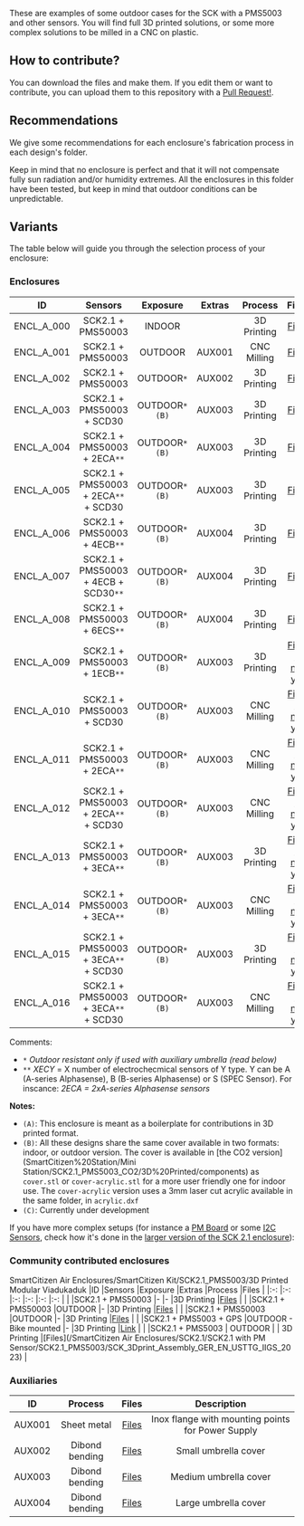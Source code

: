 These are examples of some outdoor cases for the SCK with a PMS5003 and other sensors. You will find full 3D printed solutions, or some more complex solutions to be milled in a CNC on plastic.

## How to contribute?

You can download the files and make them. If you edit them or want to contribute, you can upload them to this repository with a [Pull Request!](https://github.com/fablabbcn/smartcitizen-enclosures/pull/new/master).

## Recommendations

We give some recommendations for each enclosure's fabrication process in each design's folder.

Keep in mind that no enclosure is perfect and that it will not compensate fully sun radiation and/or humidity extremes. All the enclosures in this folder have been tested, but keep in mind that outdoor conditions can be unpredictable.

## Variants

The table below will guide you through the selection process of your enclosure:

### Enclosures


|ID	|Sensors										|Exposure			|Extras		|Process		|Files   																						|Status							|
|:-:|:-:											|:-:				|:-:		|:-:			|:-:   																							|:-:							|
|ENCL_A_000	|SCK2.1 + PMS50003						|INDOOR				|			|3D Printing	|[Files](SmartCitizen%20Kit/SCK2.1_PMS5003/3D%20Printed%20Prototype)							|Boilerplate `(A)`				|
|ENCL_A_001	|SCK2.1 + PMS50003						|OUTDOOR			|AUX001		|CNC Milling	|[Files](SmartCitizen%20Kit/SCK2.1_PMS5003/HDPE%20circle)										|Production						|
|ENCL_A_002	|SCK2.1 + PMS50003						|OUTDOOR`*`			|AUX002		|3D Printing	|[Files](SmartCitizen%20Kit/SCK2.1_PMS5003/3D%20Printed%20square)								|Production						|
|ENCL_A_003	|SCK2.1 + PMS50003 + SCD30				|OUTDOOR`*` `(B)`	|AUX003		|3D Printing	|[Files](SmartCitizen%20Station/Mini%20Station/SCK2.1_PMS5003_CO2/3D%20Printed)					|Production						|
|ENCL_A_004	|SCK2.1 + PMS50003 + 2ECA`**` 			|OUTDOOR`*` `(B)`	|AUX003		|3D Printing	|[Files](SmartCitizen%20Station/Mini%20Station/SCK2.1_PMS5003_2EC/3D%20Printed)					|Production						|
|ENCL_A_005	|SCK2.1 + PMS50003 + 2ECA`**` + SCD30	|OUTDOOR`*` `(B)`	|AUX003		|3D Printing	|[Files](SmartCitizen%20Station/Mini%20Station/SCK2.1_PMS5003_2EC_CO2/3D%20Printed)				|Production						|
|ENCL_A_006	|SCK2.1 + PMS50003 + 4ECB`**`			|OUTDOOR`*` `(B)`	|AUX004		|3D Printing	|[Files](SmartCitizen%20Station/Big%20Station/SCK2.1_2PMS5003_4EC)								|Production						|
|ENCL_A_007	|SCK2.1 + PMS50003 + 4ECB + SCD30`**`	|OUTDOOR`*` `(B)`	|AUX004		|3D Printing	|[Files](SmartCitizen%20Station/Big%20Station/SCK2.1_2PMS5003_4EC_CO2)							|Production						|
|ENCL_A_008	|SCK2.1 + PMS50003 + 6ECS`**`			|OUTDOOR`*` `(B)`	|AUX004		|3D Printing	|[Files](SmartCitizen%20Station/Big%20Station/SCK2.1_2PMS5003_6EC)								|Prototype	`(C)`				|
|ENCL_A_009	|SCK2.1 + PMS50003 + 1ECB`**`			|OUTDOOR`*` `(B)`	|AUX003		|3D Printing	|[Files - not yet](SmartCitizen%20Station/Mini%20Station/SCK2.1_PMS5003_1EC_B)					|Production						|
|ENCL_A_010	|SCK2.1 + PMS50003 + SCD30				|OUTDOOR`*` `(B)`	|AUX003		|CNC Milling	|[Files - not yet](SmartCitizen%20Station/Mini%20Station/SCK2.1_PMS5003_CO2/HDPE)				|Prototype	`(C)`				|
|ENCL_A_011	|SCK2.1 + PMS50003 + 2ECA`**` 			|OUTDOOR`*` `(B)`	|AUX003		|CNC Milling	|[Files - not yet](SmartCitizen%20Station/Mini%20Station/SCK2.1_PMS5003_2EC/HDPE)				|Prototype	`(C)`				|
|ENCL_A_012	|SCK2.1 + PMS50003 + 2ECA`**` + SCD30	|OUTDOOR`*` `(B)`	|AUX003		|CNC Milling	|[Files - not yet](SmartCitizen%20Station/Mini%20Station/SCK2.1_PMS5003_2EC_CO2/HDPE)			|Prototype	`(C)`				|
|ENCL_A_013	|SCK2.1 + PMS50003 + 3ECA`**` 			|OUTDOOR`*` `(B)`	|AUX003		|3D Printing	|[Files - not yet](SmartCitizen%20Station/Mini%20Station/SCK2.1_PMS5003_3EC/3D%20Printed)		|Prototype	`(C)`				|
|ENCL_A_014	|SCK2.1 + PMS50003 + 3ECA`**` 			|OUTDOOR`*` `(B)`	|AUX003		|CNC Milling	|[Files - not yet](SmartCitizen%20Station/Mini%20Station/SCK2.1_PMS5003_3EC/HDPE)				|Prototype	`(C)`				|
|ENCL_A_015	|SCK2.1 + PMS50003 + 3ECA`**` + SCD30	|OUTDOOR`*` `(B)`	|AUX003		|3D Printing	|[Files - not yet](SmartCitizen%20Station/Mini%20Station/SCK2.1_PMS5003_3EC_CO2/3D%20Printed)	|Prototype	`(C)`				|
|ENCL_A_016	|SCK2.1 + PMS50003 + 3ECA`**` + SCD30	|OUTDOOR`*` `(B)`	|AUX003		|CNC Milling	|[Files - not yet](SmartCitizen%20Station/Mini%20Station/SCK2.1_PMS5003_3EC_CO2/HDPE)			|Prototype	`(C)`				|

Comments:

- `*` 	_Outdoor resistant only if used with auxiliary umbrella (read below)_
- `**` 	_XECY_ = X number of electrochecmical sensors of Y type. Y can be A (A-series Alphasense), B (B-series Alphasense) or S (SPEC Sensor). For inscance: _2ECA = 2xA-series Alphasense sensors_

**Notes:**

- `(A)`: This enclosure is meant as a boilerplate for contributions in 3D printed format.
- `(B)`: All these designs share the same cover available in two formats: indoor, or outdoor version. The cover is available in [the CO2 version](SmartCitizen%20Station/Mini Station/SCK2.1_PMS5003_CO2/3D%20Printed/components) as `cover.stl` or `cover-acrylic.stl` for a more user friendly one for indoor use. The `cover-acrylic` version uses a 3mm laser cut acrylic available in the same folder, in `acrylic.dxf`
- `(C)`: Currently under development

If you have more complex setups (for instance a [PM Board](https://docs.smartcitizen.me/Components/boards/PM%20Board/) or some [I2C Sensors](https://docs.smartcitizen.me/Components/Auxiliary%20Connector/), check how it's done in the [larger version of the SCK 2.1 enclosure](SCK2.1_PMS5003/3D%20Printed%20square)):

### Community contributed enclosures
SmartCitizen Air Enclosures/SmartCitizen Kit/SCK2.1_PMS5003/3D Printed Modular Viadukaduk
|ID		|Sensors					|Exposure				|Extras		|Process		|Files   																														|
|:-:	|:-:						|:-:					|:-:		|:-:			|:-:   																															|
|		|SCK2.1 + PMS50003			|-						|-			|3D Printing	|[Files](SmartCitizen%20Kit/SCK2.1_PMS5003/3D%20Printed%20SCK2.1%20IaaC%20Style)												|
|		|SCK2.1 + PMS50003			|OUTDOOR				|-			|3D Printing	|[Files](SmartCitizen%20Kit/SCK2.1_PMS5003/3D%20Printed%20Modular%20Viadukaduk)													|
|		|SCK2.1 + PMS50003			|OUTDOOR				|-			|3D Printing	|[Files](SmartCitizen%20Kit/SCK2.1_PMS5003/3D%20Printed%20Prototype)															|
|   	|SCK2.1 + PMS5003 + GPS 	|OUTDOOR - Bike mounted |- 			|3D Printing 	|[Link](https://www.printables.com/es/model/219574-smart-citizen-kit-21-case-supports-and-bicycle-mou)  						|
|     |SCK2.1 + PMS5003     | OUTDOOR     |         | 3D Printing |[Files](/SmartCitizen Air Enclosures/SCK2.1/SCK2.1 with PM Sensor/SCK2.1_PMS5003/SCK_3Dprint_Assembly_GER_EN_USTTG_IIGS_2023) |

### Auxiliaries

|ID 	|Process					|Files 																													|Description												|
|:-:	|:-:						|:-:																													|:-:														|
|AUX001	|Sheet metal 				|[Files](SmartCitizen%20Kit/SCK2.1_PMS5003/HDPE%20circle/drawing_metal_sheet.pdf)										| Inox flange with mounting points for Power Supply			|
|AUX002	|Dibond bending 			|[Files](SmartCitizen%20Kit/SCK2.1_PMS5003/3D%20Printed%20square/UMBRELLA)	 											| Small umbrella cover 										|
|AUX003	|Dibond bending 			|[Files](SmartCitizen%20Station/Mini%20Station/UMBRELLA)																| Medium umbrella cover										|
|AUX004	|Dibond bending 			|[Files](SmartCitizen%20Station/Big%20Station/UMBRELLA) 																| Large umbrella cover										|
